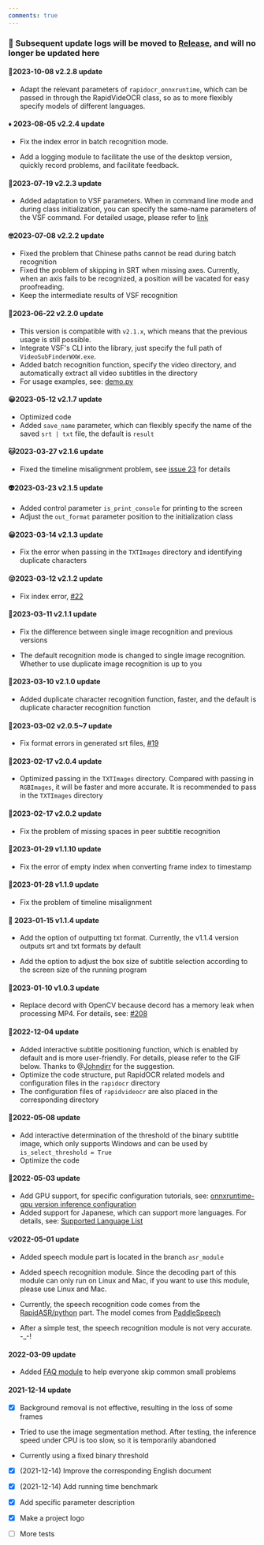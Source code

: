 ```yaml
---
comments: true
---
```


### 📣 Subsequent update logs will be moved to [Release](https://github.com/SWHL/RapidVideOCR/releases), and will no longer be updated here

#### 🚩2023-10-08 v2.2.8 update

- Adapt the relevant parameters of `rapidocr_onnxruntime`, which can be passed in through the RapidVideOCR class, so as to more flexibly specify models of different languages.

#### ♦ 2023-08-05 v2.2.4 update

- Fix the index error in batch recognition mode.

- Add a logging module to facilitate the use of the desktop version, quickly record problems, and facilitate feedback.

#### 🛶2023-07-19 v2.2.3 update

- Added adaptation to VSF parameters. When in command line mode and during class initialization, you can specify the same-name parameters of the VSF command. For detailed usage, please refer to [link](https://github.com/SWHL/RapidVideOCR/wiki/RapidVideOCR%E9%AB%98%E7%BA%A7%E6%95%99%E7%A8%8B%EF%BC%88%E6%9C%89python%E5%9F%BA%E7%A1%80%E7%9A%84%E5%B0%8F%E4%BC%99%E4%BC%B4%EF%BC%89)

#### 🤓2023-07-08 v2.2.2 update

- Fixed the problem that Chinese paths cannot be read during batch recognition
- Fixed the problem of skipping in SRT when missing axes. Currently, when an axis fails to be recognized, a position will be vacated for easy proofreading.
- Keep the intermediate results of VSF recognition

#### 🐲2023-06-22 v2.2.0 update

- This version is compatible with `v2.1.x`, which means that the previous usage is still possible.
- Integrate VSF's CLI into the library, just specify the full path of `VideoSubFinderWXW.exe`.
- Added batch recognition function, specify the video directory, and automatically extract all video subtitles in the directory
- For usage examples, see: [demo.py](https://github.com/SWHL/RapidVideOCR/blob/main/demo.py)

#### 😀2023-05-12 v2.1.7 update

- Optimized code
- Added `save_name` parameter, which can flexibly specify the name of the saved `srt | txt` file, the default is `result`

#### 🐱2023-03-27 v2.1.6 update

- Fixed the timeline misalignment problem, see [issue 23](https://github.com/SWHL/RapidVideOCR/issues/23) for details

#### 👽2023-03-23 v2.1.5 update

- Added control parameter `is_print_console` for printing to the screen
- Adjust the `out_format` parameter position to the initialization class

#### 😀2023-03-14 v2.1.3 update

- Fix the error when passing in the `TXTImages` directory and identifying duplicate characters

#### 😜2023-03-12 v2.1.2 update

- Fix index error, [#22](https://github.com/SWHL/RapidVideOCR/issues/22)

#### 🎢2023-03-11 v2.1.1 update

- Fix the difference between single image recognition and previous versions

- The default recognition mode is changed to single image recognition. Whether to use duplicate image recognition is up to you

#### 🥇2023-03-10 v2.1.0 update

- Added duplicate character recognition function, faster, and the default is duplicate character recognition function

#### 🎈2023-03-02 v2.0.5~7 update

- Fix format errors in generated srt files, [#19](https://github.com/SWHL/RapidVideOCR/issues/19)

#### 🎫2023-02-17 v2.0.4 update

- Optimized passing in the `TXTImages` directory. Compared with passing in `RGBImages`, it will be faster and more accurate. It is recommended to pass in the `TXTImages` directory

#### 💎2023-02-17 v2.0.2 update

- Fix the problem of missing spaces in peer subtitle recognition

#### 🎈2023-01-29 v1.1.10 update

- Fix the error of empty index when converting frame index to timestamp

#### 🧨2023-01-28 v1.1.9 update

- Fix the problem of timeline misalignment

#### 👊 2023-01-15 v1.1.4 update

- Add the option of outputting txt format. Currently, the v1.1.4 version outputs srt and txt formats by default

- Add the option to adjust the box size of subtitle selection according to the screen size of the running program

#### 🌈2023-01-10 v1.0.3 update

- Replace decord with OpenCV because decord has a memory leak when processing MP4. For details, see: [#208](https://github.com/dmlc/decord/issues/208)

#### 🎄2022-12-04 update

- Added interactive subtitle positioning function, which is enabled by default and is more user-friendly. For details, please refer to the GIF below. Thanks to @[Johndirr](https://github.com/Johndirr) for the suggestion.
- Optimize the code structure, put RapidOCR related models and configuration files in the `rapidocr` directory
- The configuration files of `rapidvideocr` are also placed in the corresponding directory

#### 🌼2022-05-08 update

- Add interactive determination of the threshold of the binary subtitle image, which only supports Windows and can be used by `is_select_threshold = True`
- Optimize the code

#### 🎉2022-05-03 update

- Add GPU support, for specific configuration tutorials, see: [onnxruntime-gpu version inference configuration](https://github.com/RapidAI/RapidOCR/blob/main/python/onnxruntime_infer/README.md#onnxruntime-gpu%E7%89%88%E6%8E%A8%E7%90%86%E9%85%8D%E7%BD%AE)
- Added support for Japanese, which can support more languages. For details, see: [Supported Language List](https://github.com/PaddlePaddle/PaddleOCR/blob/release/2.1/doc/doc_ch/multi_languages.md#%E8%AF%AD%E7%A7%8D%E7%BC%A9%E5%86%99)

#### 💡2022-05-01 update

- Added speech module part is located in the branch `asr_module`

- Added speech recognition module. Since the decoding part of this module can only run on Linux and Mac, if you want to use this module, please use Linux and Mac.
- Currently, the speech recognition code comes from the [RapidASR/python](https://github.com/RapidAI/RapidASR/tree/main/python/base_paddlespeech) part. The model comes from [PaddleSpeech](https://github.com/PaddlePaddle/PaddleSpeech/tree/develop/examples/aishell/asr0)
- After a simple test, the speech recognition module is not very accurate. -_-!

#### 2022-03-09 update

- Added [FAQ module](./FAQ.md) to help everyone skip common small problems

#### 2021-12-14 update

- [x] Background removal is not effective, resulting in the loss of some frames

- Tried to use the image segmentation method. After testing, the inference speed under CPU is too slow, so it is temporarily abandoned

- Currently using a fixed binary threshold

- [x] (2021-12-14) Improve the corresponding English document

- [x] (2021-12-14) Add running time benchmark

- [x] Add specific parameter description

- [x] Make a project logo

- [ ] More tests

